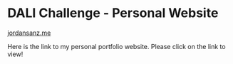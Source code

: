 # DALI Challenge - Personal Website

<a href="jordansanz.me">jordansanz.me<a/>

Here is the link to my personal portfolio website. Please click on the link to view! 
